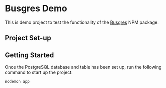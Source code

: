 # Busgres Demo

This is demo project to test the functionality of the [Busgres](https://www.npmjs.com/package/busgres) NPM package.

## Project Set-up

## Getting Started
Once the PostgreSQL database and table has been set up, run the following command to start up the project:
```
nodemon app
```
